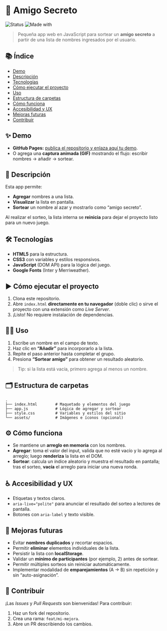 # 🎁 Amigo Secreto

![Status](https://img.shields.io/badge/STATUS-Completado-brightgreen)
![Made with](https://img.shields.io/badge/Made%20with-HTML%2FCSS%2FJS-blue)

> Pequeña app web en JavaScript para sortear un **amigo secreto** a partir de una lista de nombres ingresados por el usuario.

## 📚 Índice

* [Demo](#-demo)
* [Descripción](#-descripción)
* [Tecnologías](#-tecnologías)
* [Cómo ejecutar el proyecto](#-cómo-ejecutar-el-proyecto)
* [Uso](#-uso)
* [Estructura de carpetas](#-estructura-de-carpetas)
* [Cómo funciona](#-cómo-funciona)
* [Accesibilidad y UX](#-accesibilidad-y-ux)
* [Mejoras futuras](#-mejoras-futuras)
* [Contribuir](#-contribuir)

## ✨ Demo

* **GitHub Pages:** [publica el repositorio y enlaza aquí tu demo](https://martinvainstein.github.io/challenge-amigo-secreto/).
* O agrega una **captura animada (GIF)** mostrando el flujo: escribir nombres → añadir → sortear.

## 📝 Descripción

Esta app permite:

* **Agregar** nombres a una lista.
* **Visualizar** la lista en pantalla.
* **Sortear** un nombre al azar y mostrarlo como “amigo secreto”.

Al realizar el sorteo, la lista interna se **reinicia** para dejar el proyecto listo para un nuevo juego.

## 🛠 Tecnologías

* **HTML5** para la estructura.
* **CSS3** con variables y estilos responsivos.
* **JavaScript** (DOM API) para la lógica del juego.
* **Google Fonts** (Inter y Merriweather).

## ▶️ Cómo ejecutar el proyecto

1. Clona este repositorio.
2. Abre `index.html` **directamente en tu navegador** (doble clic) o sirve el proyecto con una extensión como *Live Server*.
3. ¡Listo! No requiere instalación de dependencias.

## 👩‍💻 Uso

1. Escribe un nombre en el campo de texto.
2. Haz clic en **“Añadir”** para incorporarlo a la lista.
3. Repite el paso anterior hasta completar el grupo.
4. Presiona **“Sortear amigo”** para obtener un resultado aleatorio.

> Tip: si la lista está vacía, primero agrega al menos un nombre.

## 🗂 Estructura de carpetas

```
.
├── index.html        # Maquetado y elementos del juego
├── app.js            # Lógica de agregar y sortear
├── style.css         # Variables y estilos del sitio
└── assets/           # Imágenes e íconos (opcional)
```

## ⚙️ Cómo funciona

* Se mantiene un **arreglo en memoria** con los nombres.
* **Agregar**: toma el valor del input, valida que no esté vacío y lo agrega al arreglo; luego **renderiza** la lista en el DOM.
* **Sortear**: calcula un índice aleatorio y muestra el resultado en pantalla; tras el sorteo, **vacía** el arreglo para iniciar una nueva ronda.

## ♿ Accesibilidad y UX

* Etiquetas y textos claros.
* `aria-live="polite"` para anunciar el resultado del sorteo a lectores de pantalla.
* Botones con `aria-label` y texto visible.

## 🚀 Mejoras futuras

* Evitar **nombres duplicados** y recortar espacios.
* Permitir **eliminar** elementos individuales de la lista.
* Persistir la lista con **localStorage**.
* Validar un **mínimo de participantes** (por ejemplo, 2) antes de sortear.
* Permitir múltiples sorteos sin reiniciar automáticamente.
* Implementar modalidad de **emparejamientos** (A → B) sin repetición y sin “auto-asignación”.

## 🤝 Contribuir

¡Las *Issues* y *Pull Requests* son bienvenidas! Para contribuir:

1. Haz un fork del repositorio.
2. Crea una rama: `feat/mi-mejora`.
3. Abre un PR describiendo los cambios.
